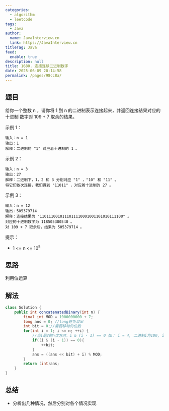 ```yaml
---
categories: 
  - algorithm
  - leetcode
tags: 
  - Java
author: 
  name: JavaInterview.cn
  link: https://JavaInterview.cn
titleTag: Java
feed: 
  enable: true
description: null
title: 1680. 连接连续二进制数字
date: 2025-06-09 20:14:58
permalink: /pages/98cc8a/
---
```


## 题目

给你一个整数 n ，请你将 1 到 n 的二进制表示连接起来，并返回连接结果对应的 十进制 数字对 109 + 7 取余的结果。



示例 1：

    输入：n = 1
    输出：1
    解释：二进制的 "1" 对应着十进制的 1 。
示例 2：

    输入：n = 3
    输出：27
    解释：二进制下，1，2 和 3 分别对应 "1" ，"10" 和 "11" 。
    将它们依次连接，我们得到 "11011" ，对应着十进制的 27 。
示例 3：

    输入：n = 12
    输出：505379714
    解释：连接结果为 "1101110010111011110001001101010111100" 。
    对应的十进制数字为 118505380540 。
    对 109 + 7 取余后，结果为 505379714 。


提示：

* 1 <= n <= 10<sup>5</sup>

## 思路

利用位运算

## 解法
```java
class Solution {
    public int concatenatedBinary(int n) {
        final int MOD = 1000000000 + 7;
        long ans = 0; //long避免溢出
        int bit = 0;//需要移动的位数
        for(int i = 1; i <= n; ++i) {
            //当i是2的n次方时，i & (i - 1) == 0 如： i = 4, 二进制i为100, i - 1 = 011， i & (i - 1) == 0
            if((i & (i - 1)) == 0){
                ++bit;
            }
            ans = ((ans << bit) + i) % MOD;
        }
        return (int)ans;
    }
}

```

## 总结

- 分析出几种情况，然后分别对各个情况实现 
